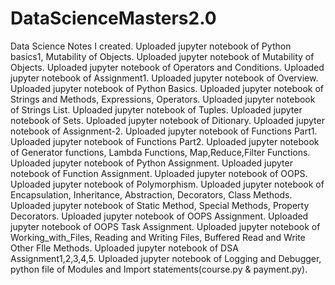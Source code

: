 # DataScienceMasters2.0
Data Science Notes I created. 
Uploaded jupyter notebook of Python basics1, Mutability of Objects.
Uploaded jupyter notebook of Mutability of Objects.
Uploaded jupyter notebook of Operators and Conditions.
Uploaded jupyter notebook of Assignment1.
Uploaded jupyter notebook of Overview.
Uploaded jupyter notebook of Python Basics.
Uploaded jupyter notebook of Strings and Methods, Expressions, Operators.
Uploaded jupyter notebook of Strings List.
Uploaded jupyter notebook of Tuples.
Uploaded jupyter notebook of Sets.
Uploaded jupyter notebook of Ditionary.
Uploaded jupyter notebook of Assignment-2.
Uploaded jupyter notebook of Functions Part1.
Uploaded jupyter notebook of Functions Part2.
Uploaded jupyter notebook of Generator functions, Lambda Functions, Map,Reduce,Filter Functions.
Uploaded jupyter notebook of Python Assignment.
Uploaded jupyter notebook of Function Assignment.
Uploaded jupyter notebook of OOPS.
Uploaded jupyter notebook of Polymorphism.
Uploaded jupyter notebook of Encapsulation, Inheritance, Abstraction, Decorators, Class Methods.
Uploaded jupyter notebook of Static Method, Special Methods, Property Decorators.
Uploaded jupyter notebook of OOPS Assignment.
Uploaded jupyter notebook of OOPS Task Assignment.
Uploaded jupyter notebook of Working_with_Files, Reading and Writing Files, Buffered Read and Write Other FIle Methods.
Uploaded jupyter notebook of DSA Assignment1,2,3,4,5.
Uploaded jupyter notebook of Logging and Debugger, python file of Modules and Import statements(course.py & payment.py).
